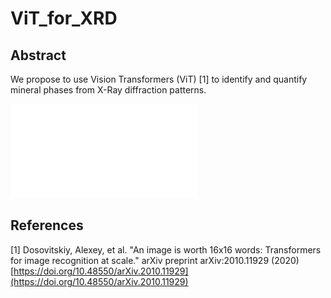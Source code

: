 # ViT_for_XRD
## Abstract  
We propose to use Vision Transformers (ViT) [1] to identify and quantify mineral phases from X-Ray diffraction patterns.

![Abstract](./Figures/Transformers_Spectral.pdf)


## References
[1] Dosovitskiy, Alexey, et al. "An image is worth 16x16 words: Transformers for image recognition at scale." arXiv preprint arXiv:2010.11929 (2020) [https://doi.org/10.48550/arXiv.2010.11929](https://doi.org/10.48550/arXiv.2010.11929)
